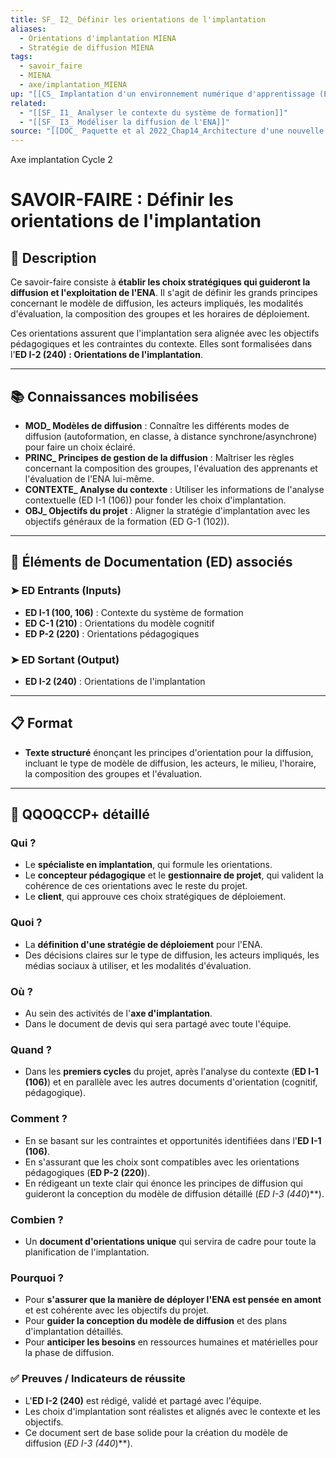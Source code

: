 ```yaml
---
title: SF_ I2_ Définir les orientations de l'implantation
aliases:
  - Orientations d'implantation MIENA
  - Stratégie de diffusion MIENA
tags:
  - savoir_faire
  - MIENA
  - axe/implantation_MIENA
up: "[[CS_ Implantation d'un environnement numérique d'apprentissage (ENA)]]"
related:
  - "[[SF_ I1_ Analyser le contexte du système de formation]]"
  - "[[SF_ I3_ Modéliser la diffusion de l'ENA]]"
source: "[[DOC_ Paquette et al 2022_Chap14_Architecture d'une nouvelle méthode d'ingénierie des ENA_ MIENA]]"
---
```


Axe implantation
Cycle 2

# SAVOIR-FAIRE : Définir les orientations de l'implantation

## 📌 Description
Ce savoir-faire consiste à **établir les choix stratégiques qui guideront la diffusion et l'exploitation de l'ENA**. Il s'agit de définir les grands principes concernant le modèle de diffusion, les acteurs impliqués, les modalités d'évaluation, la composition des groupes et les horaires de déploiement.

Ces orientations assurent que l'implantation sera alignée avec les objectifs pédagogiques et les contraintes du contexte. Elles sont formalisées dans l'**ED I-2 (240) : Orientations de l'implantation**.

---
## 📚 Connaissances mobilisées

- **MOD_ Modèles de diffusion** : Connaître les différents modes de diffusion (autoformation, en classe, à distance synchrone/asynchrone) pour faire un choix éclairé.
- **PRINC_ Principes de gestion de la diffusion** : Maîtriser les règles concernant la composition des groupes, l'évaluation des apprenants et l'évaluation de l'ENA lui-même.
- **CONTEXTE_ Analyse du contexte** : Utiliser les informations de l'analyse contextuelle (ED I-1 (106)) pour fonder les choix d'implantation.
- **OBJ_ Objectifs du projet** : Aligner la stratégie d'implantation avec les objectifs généraux de la formation (ED G-1 (102)).

---
## 🔄 Éléments de Documentation (ED) associés

### ➤ ED Entrants (Inputs)
* **ED I-1 (100, 106)** : Contexte du système de formation
* **ED C-1 (210)** : Orientations du modèle cognitif
* **ED P-2 (220)** : Orientations pédagogiques

### ➤ ED Sortant (Output)
* **ED I-2 (240)** : Orientations de l'implantation

---
## 📋 Format
- **Texte structuré** énonçant les principes d'orientation pour la diffusion, incluant le type de modèle de diffusion, les acteurs, le milieu, l'horaire, la composition des groupes et l'évaluation.

---

## 🔎 QQOQCCP+ détaillé

### Qui ?
- Le **spécialiste en implantation**, qui formule les orientations.
- Le **concepteur pédagogique** et le **gestionnaire de projet**, qui valident la cohérence de ces orientations avec le reste du projet.
- Le **client**, qui approuve ces choix stratégiques de déploiement.

### Quoi ?
- La **définition d'une stratégie de déploiement** pour l'ENA.
- Des décisions claires sur le type de diffusion, les acteurs impliqués, les médias sociaux à utiliser, et les modalités d'évaluation.

### Où ?
- Au sein des activités de l'**axe d'implantation**.
- Dans le document de devis qui sera partagé avec toute l'équipe.

### Quand ?
- Dans les **premiers cycles** du projet, après l'analyse du contexte (**ED I-1 (106)**) et en parallèle avec les autres documents d'orientation (cognitif, pédagogique).

### Comment ?
- En se basant sur les contraintes et opportunités identifiées dans l'**ED I-1 (106)**.
- En s'assurant que les choix sont compatibles avec les orientations pédagogiques (**ED P-2 (220)**).
- En rédigeant un texte clair qui énonce les principes de diffusion qui guideront la conception du modèle de diffusion détaillé (**ED I-3* (440*)**).

### Combien ?
- Un **document d'orientations unique** qui servira de cadre pour toute la planification de l'implantation.

### Pourquoi ?
- Pour **s'assurer que la manière de déployer l'ENA est pensée en amont** et est cohérente avec les objectifs du projet.
- Pour **guider la conception du modèle de diffusion** et des plans d'implantation détaillés.
- Pour **anticiper les besoins** en ressources humaines et matérielles pour la phase de diffusion.

### ✅ Preuves / Indicateurs de réussite
- L'**ED I-2 (240)** est rédigé, validé et partagé avec l'équipe.
- Les choix d'implantation sont réalistes et alignés avec le contexte et les objectifs.
- Ce document sert de base solide pour la création du modèle de diffusion (**ED I-3* (440*)**).